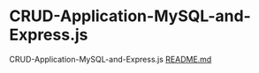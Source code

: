 # CRUD-Application-MySQL-and-Express.js
CRUD-Application-MySQL-and-Express.js
[README.md](https://github.com/hartl3y94/CRUD-Application-MySQL-and-Express.js/files/10454488/README.md)
